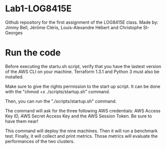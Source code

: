 # Lab1-LOG8415E
Github repository for the first assignment of the LOG8415E class. Made by: Jimmy Bell, Jérôme Cléris, Louis-Alexandre Hébert and Christophe St-Georges

# Run the code
Before executing the startu.sh script, verify that you have the lastest version of the AWS CLI on your machine. Terraform 1.3.1 and Python 3 must also be installed.

Make sure to give the rights permission to the start up script. It can be done with the "chmod +x ./scripts/startup.sh" command.

Then, you can run the "./scripts/startup.sh" command.

The command will ask for the three following AWS credentials: AWS Access Key ID, AWS Secret Access Key and the AWS Session Token. Be sure to have them near!

This command will deploy the nine machines. Then it will run a benchmark test. Finally, it will collect and print metrics. Those metrics will evaluate the performances of the two clusters.


